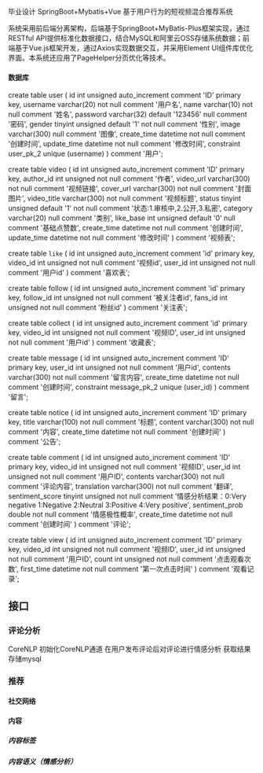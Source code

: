 毕业设计
SpringBoot+Mybatis+Vue
基于用户行为的短视频混合推荐系统

系统采用前后端分离架构，后端基于SpringBoot+MyBatis-Plus框架实现，通过RESTful API提供标准化数据接口，结合MySQL和阿里云OSS存储系统数据；前端基于Vue.js框架开发，通过Axios实现数据交互，并采用Element UI组件库优化界面。本系统还应用了PageHelper分页优化等技术。

#### 数据库
create table user
(
id          int unsigned auto_increment comment 'ID'
primary key,
username    varchar(20)                       not null comment '用户名',
name        varchar(10)                       not null comment '姓名',
password    varchar(32)      default '123456' null comment '密码',
gender      tinyint unsigned default '1'      not null comment '性别',
image       varchar(300)                      null comment '图像',
create_time datetime                          not null comment '创建时间',
update_time datetime                          not null comment '修改时间',
constraint user_pk_2
unique (username)
)
comment '用户';

create table video
(
id          int unsigned auto_increment comment 'ID'
primary key,
author_id   int unsigned                 not null comment '作者',
video_url   varchar(300)                 not null comment '视频链接',
cover_url   varchar(300)                 not null comment '封面图片',
video_title varchar(300)                 not null comment '视频标题',
status      tinyint unsigned default '1' not null comment '状态:1.审核中,2.公开,3.私密',
category    varchar(20)                  null comment '类别',
like_base   int unsigned     default '0' null comment '基础点赞数',
create_time datetime                     not null comment '创建时间',
update_time datetime                     not null comment '修改时间'
)
comment '视频表';

create table `like`
(
id       int unsigned auto_increment comment 'id'
primary key,
video_id int unsigned not null comment '视频id',
user_id  int unsigned not null comment '用户id'
)
comment '喜欢表';

create table follow
(
id        int unsigned auto_increment comment 'id'
primary key,
follow_id int unsigned not null comment '被关注者id',
fans_id   int unsigned not null comment '粉丝id'
)
comment '关注表';

create table collect
(
id       int unsigned auto_increment comment 'id'
primary key,
video_id int unsigned not null comment '视频ID',
user_id  int unsigned not null comment '用户id'
)
comment '收藏表';

create table message
(
id          int unsigned auto_increment comment 'ID'
primary key,
user_id     int unsigned not null comment '用户id',
contents    varchar(300) not null comment '留言内容',
create_time datetime     not null comment '创建时间',
constraint message_pk_2
unique (user_id)
)
comment '留言';

create table notice
(
id          int unsigned auto_increment comment 'ID'
primary key,
title       varchar(100) not null comment '标题',
content     varchar(300) not null comment '内容',
create_time datetime     not null comment '创建时间'
)
comment '公告';

create table comment
(
id              int unsigned auto_increment comment 'ID'
primary key,
video_id        int unsigned     not null comment '视频ID',
user_id         int unsigned     not null comment '用户ID',
contents        varchar(300)     not null comment '评论内容',
translation     varchar(300)     not null comment '翻译',
sentiment_score tinyint unsigned not null comment '情感分析结果：0:Very negative 1:Negative 2:Neutral 3:Positive 4:Very positive',
sentiment_prob  double           not null comment '情感极性概率',
create_time     datetime         not null comment '创建时间'
)
comment '评论';

create table view
(
id         int unsigned auto_increment comment 'ID'
primary key,
video_id   int unsigned not null comment '视频ID',
user_id    int unsigned not null comment '用户ID',
count      int unsigned not null comment '点击观看次数',
first_time datetime     not null comment '第一次点击时间'
)
comment '观看记录';




## 接口

### 评论分析
CoreNLP
初始化CoreNLP通道
在用户发布评论后对评论进行情感分析
获取结果存储mysql


### 推荐
#### 社交网络

#### 内容
##### 内容标签
##### 内容语义（情感分析）


